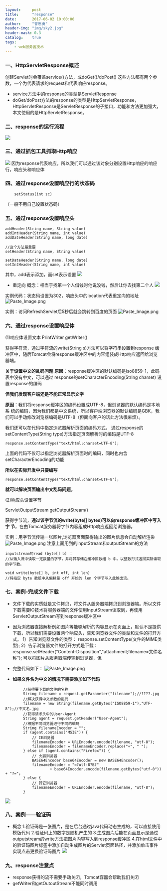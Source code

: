 ```yaml
---
layout:     post
title:      "response"
date:       2017-06-02 10:00:00
author:     "曾思勇"
header-img: "img/sky2.jpg"
header-mask: 0.3
catalog:    true
tags:
    - web服务器技术
---
```



### 一、HttpServletResponse概述
创建Servlet时会覆盖service()方法，或doGet()/doPost()
这些方法都有两个参数，一个为代表请求的request和代表响应response。
* service方法中的response的类型是ServletResponse
* doGet/doPost方法的response的类型是HttpServletResponse，HttpServletResponse是ServletResponse的子接口，功能和方法更加强大，本文使用的是HttpServletResponse。

### 二、response的运行流程
![](http://upload-images.jianshu.io/upload_images/2762413-bd6c05f10152d2f2.png?imageMogr2/auto-orient/strip%7CimageView2/2/w/1240)

### 三、通过抓包工具抓取Http响应
![](http://upload-images.jianshu.io/upload_images/2762413-f0a4f10c7168c99a.png?imageMogr2/auto-orient/strip%7CimageView2/2/w/1240)
因为response代表响应，所以我们可以通过该对象分别设置Http响应的响应行，响应头和响应体

### 四、通过response设置响应行的状态码
        setStatus(int sc)
（一般不用自己设置状态码）

### 五、通过response设置响应头
```
addHeader(String name, String value) 
addIntHeader(String name, int value) 
addDateHeader(String name, long date) 

//这个方法最重要
setHeader(String name, String value) 

setDateHeader(String name, long date) 
setIntHeader(String name, int value)
```
其中，add表示添加，而set表示设置
![](http://upload-images.jianshu.io/upload_images/2762413-a84d84f3007b1b1a.png?imageMogr2/auto-orient/strip%7CimageView2/2/w/1240)

* 重定向
概念：相当于找第一个人借钱时他说没钱，然后让你去找第二个人
![](http://upload-images.jianshu.io/upload_images/2762413-0e5c197a15a191ba.png?imageMogr2/auto-orient/strip%7CimageView2/2/w/1240)

实例代码：状态码设置为302，响应头中的location代表重定向的地址
![Paste_Image.png](http://upload-images.jianshu.io/upload_images/2762413-f885c6a8b0900671.png?imageMogr2/auto-orient/strip%7CimageView2/2/w/1240)

实例：访问RefreshServlet后5秒后就会跳转到百度的页面
![Paste_Image.png](http://upload-images.jianshu.io/upload_images/2762413-e0da4286b2c36506.png?imageMogr2/auto-orient/strip%7CimageView2/2/w/1240)

### 六、通过response设置响应体
(1)响应体设置文本
PrintWriter getWriter()

获得字符流，通过字符流的write(String s)方法可以将字符串设置到response	缓冲区中，随后Tomcat会将response缓冲区中的内容组装成Http响应返回给浏览	器端。

**关于设置中文的乱码问题**
**原因**：response缓冲区的默认编码是iso8859-1，此码表中没有中文，可以通过	response的setCharacterEncoding(String charset) 设置response的编码
 
**但我们发现客户端还是不能正常显示文字**

**原因**：我们将response缓冲区的编码设置成UTF-8，但浏览器的默认编码是本地系	统的编码，因为我们都是中文系统，所以客户端浏览器的默认编码是GBK，我们可以手动修改浏览器编码是UTF-8（但面向客户的话此方法很麻烦）。

我们还可以在代码中指定浏览器解析页面的编码方式，
通过response的setContentType(String type)方法指定页面解析时的编码是UTF-8
```
response.setContentType("text/html;charset=UTF-8");
```
上面的代码不仅可以指定浏览器解析页面时的编码，同时也内含		setCharacterEncoding的功能

**所以在实际开发中只要编写**	          
```
response.setContentType("text/html;charset=UTF-8");
```
**就可以解决页面输出中文乱码问题。**

(2)响应头设置字节

ServletOutputStream  getOutputStream()

获得字节流，**通过该字节流的write(byte[] bytes)可以向response缓冲区中写入字	节**，在由Tomcat服务器将字节内容组成Http响应返回给浏览器。

实例：用字节流传输一张图片,浏览器页面获得输出的图片信息会自动解析渲染
![Paste_Image.png](http://upload-images.jianshu.io/upload_images/2762413-8d6a303809faf88e.png?imageMogr2/auto-orient/strip%7CimageView2/2/w/1240)
注意上面用到的inputStream和outputStream的方法
```
inputstream的read (byte[] b) ：
//从输入流中读取一定数量的字节，并将其存储在缓冲区数组 b 中。以整数形式返回实际读取的字节数。
```
```
void write(byte[] b, int off, int len)
//将指定 byte 数组中从偏移量 off 开始的 len 个字节写入此输出流。
```

### 七、案例-完成文件下载
* 文件下载的实质就是文件拷贝，将文件从服务器端拷贝到浏览器端。所以文件下载需要IO技术将服务器端的文件使用InputStream读取到，再使用	ServletOutputStream写到response缓冲区中

* 因为浏览器直接解析例如图片等能够解析的内容显示在页面上，默认不是提供下载，所以我们需要设置两个响应头，告知浏览器文件的类型和文件的打开方式。
1）告知浏览器文件的类型：
response.setContentType(文件的MIME类型);
2）告示浏览器文件的打开方式是下载：
response.setHeader("Content-Disposition","attachment;filename=文件名称");
可以将图片从服务器端传输到浏览器，但

* 完整代码如下：
![Paste_Image.png](http://upload-images.jianshu.io/upload_images/2762413-0f2cb7a238e4cf05.png?imageMogr2/auto-orient/strip%7CimageView2/2/w/1240)

* **如果文件名为中文的情况下需要添加如下代码**
```
		//获得要下载的文件的名称
		String filename = request.getParameter("filename");//????.jpg
		//解决获得中文参数的乱码
		filename = new String(filename.getBytes("ISO8859-1"),"UTF-8");//中文名.jpg
		//获得请求头中的User-Agent
		String agent = request.getHeader("User-Agent");
		//根据不同浏览器进行不同的编码
		String filenameEncoder = "";
		if (agent.contains("MSIE")) {
			// IE浏览器
			filenameEncoder = URLEncoder.encode(filename, "utf-8");
			filenameEncoder = filenameEncoder.replace("+", " ");
		} else if (agent.contains("Firefox")) {
			// 火狐浏览器
			BASE64Encoder base64Encoder = new BASE64Encoder();
			filenameEncoder = "=?utf-8?B?"
					+ base64Encoder.encode(filename.getBytes("utf-8")) + "?=";
		} else {
			// 其它浏览器
			filenameEncoder = URLEncoder.encode(filename, "utf-8");				
		}
```
![](http://upload-images.jianshu.io/upload_images/2762413-b049480f13bc42f7.png?imageMogr2/auto-orient/strip%7CimageView2/2/w/1240)

### 八、案例——验证码
* 概念
  1.验证码是一张图片，是在后台通过java代码动态生成的，可以直接使用模版代码
  2.验证码上的数字是随机产生的
  3.生成图片后能在页面显示是通过outputstream的write方法把图片内容写入到response缓冲区
  4.在html文件中的验证码图片标签中添加自动生成图片的Servlet页面路径，并添加单击事件实现点击更换验证码图片
![](http://upload-images.jianshu.io/upload_images/2762413-4aa2f494c75ba471.png?imageMogr2/auto-orient/strip%7CimageView2/2/w/1240)


### 九、response注意点
* response获得的流不需要手动关闭，Tomcat容器会帮助我们关闭
* getWriter和getOutoutStream不能同时调用